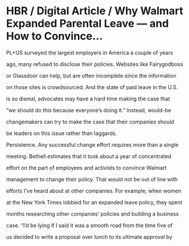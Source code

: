 # HBR / Digital Article / Why Walmart Expanded Parental Leave — and How to Convince…

PL+US surveyed the largest employers in America a couple of years

ago, many refused to disclose their policies. Websites like Fairygodboss

or Glassdoor can help, but are often incomplete since the information

on those sites is crowdsourced. And the state of paid leave in the U.S.

is so dismal, advocates may have a hard time making the case that

“we should do this because everyone’s doing it.” Instead, would-be

changemakers can try to make the case that their companies should

be leaders on this issue rather than laggards.

Persistence. Any successful change effort requires more than a single

meeting. Bethell estimates that it took about a year of concentrated

effort on the part of employees and activists to convince Walmart

management to change their policy. That would not be out of line with

efforts I’ve heard about at other companies. For example, when women

at the New York Times lobbied for an expanded leave policy, they spent

months researching other companies’ policies and building a business

case. “I’d be lying if I said it was a smooth road from the time five of

us decided to write a proposal over lunch to its ultimate approval by